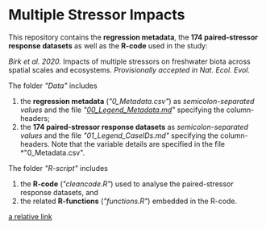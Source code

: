 # Multiple Stressor Impacts

This repository contains the **regression metadata**, the **174 paired-stressor response datasets** as well as the **R-code** used in the study:

*Birk et al. 2020.* Impacts of multiple stressors on freshwater biota across spatial scales and ecosystems. *Provisionally accepted in Nat. Ecol. Evol.*

The folder *"Data"* includes
1. the **regression metadata** (*"0_Metadata.csv"*) as *semicolon-separated values* and the file *"[00_Legend_Metadata.md](/blob/master/Data/00_Legend_Metadata.md)"* specifying the column-headers;
2. the **174 paired-stressor response datasets** as *semicolon-separated values* and the file *"01_Legend_CaseIDs.md"* specifying the column-headers. Note that the variable details are specified in the file *"0_Metadata.csv".

The folder *"R-script"* includes
1. the **R-code** (*"cleancode.R"*) used to analyse the paired-stressor response datasets, and
2. the related **R-functions** (*"functions.R"*) embedded in the R-code.

[a relative link](other_file.md)
